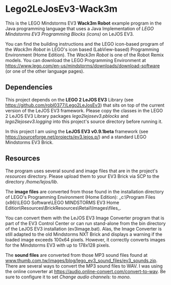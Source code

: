 # Lego2LeJosEv3-Wack3m
This is the LEGO Mindstorms EV3 **Wack3m Robot** example program in the Java programming language that uses a Java Implementation of _LEGO Mindstorms EV3 Programming Blocks (icons)_ on LeJOS EV3. 

You can find the building instructions and the LEGO icon-based program of the _Wack3m Robot_ in LEGO's icon based (LabView-based) Programming Environment (Home Edition).
The _Wack3m Robot_ is one of the Robot Remix models.
You can download the LEGO Programming Environment at https://www.lego.com/en-us/mindstorms/downloads/download-software (or one of the other language pages).

## Dependencies
This project depends on the **LEGO 2 LeJOS EV3** Library (see https://github.com/robl0377/Lego2LeJosEv3) that sits on top of the current version of the LeJOS EV3 framework. 
Please copy the classes in the LEGO 2 LeJOS EV3 Library packages _lego2lejosev3.pblocks_ and _lego2lejosev3.logging_ into this project's source directory before running it.

In this project I am using the **LeJOS EV3 v0.9.1beta** framework (see https://sourceforge.net/projects/ev3.lejos.p/) and a standard LEGO Mindstorms EV3 Brick.

## Resources
The program uses several sound and image files that are in the project's _resources_ directory. 
Please upload them to your EV3 Brick via SCP to the directory _/home/lejos/lib_.

The **image files** are converted from those found in the installation directory of LEGO's Programming Environment (Home Edition): _c:\Program Files (x86)\LEGO Software\LEGO MINDSTORMS EV3 Home Edition\Resources\BrickResources\Retail\Images\files\_. 

You can convert them with the LeJOS EV3 Image Converter program that is part of the EV3 Control Center or can run stand-alone from the bin directory of the LeJOS EV3 installation (ev3image.bat). Alas, the Image Converter is still adapted to the old Mindstorms NXT Brick and displays a warning if the loaded image exceeds 100x64 pixels. However, it correctly converts images for the Mindstorms EV3 with up to 178x128 pixels.

The **sound files** are converted from those MP3 sound files found at www.thumb.com.tw/images/blog/lego_ev3_sound_files/ev3_sounds.zip.
There are several ways to convert the MP3 sound files to WAV. 
I was using the online converter at https://audio.online-convert.com/convert-to-wav. 
Be sure to configure it to set _Change audio channels:_ to _mono_.

